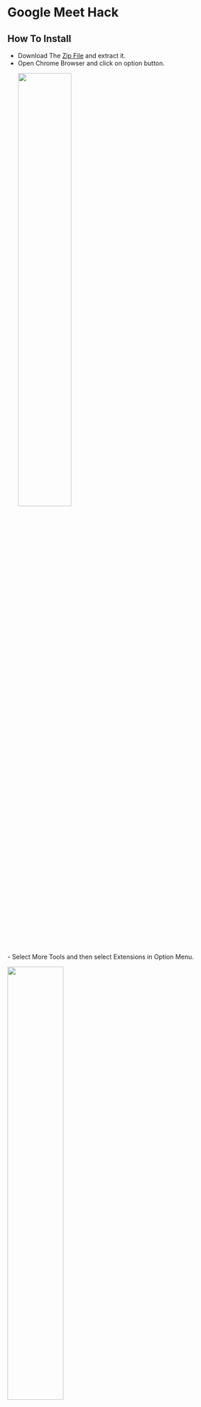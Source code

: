 
# Google Meet Hack
## How To Install
- Download The [Zip File](https://github.com/ProgrammerGaurav/Google-Meet-Hack/archive/master.zip) and extract it.
- Open Chrome Browser and click on option button.
   <p>
    <img src="https://raw.githubusercontent.com/ProgrammerGaurav/Google-Meet-Hack/master/img/howToInstall1.png" width="50%">
  </p>
<br />
 - Select More Tools and then select Extensions in Option Menu.
   <p>
    <img src="https://raw.githubusercontent.com/ProgrammerGaurav/Google-Meet-Hack/master/img/howToInstall2.png" width="50%">
  </p>
 - Turn On the Developer Mode.
   <p>
    <img src="https://raw.githubusercontent.com/ProgrammerGaurav/Google-Meet-Hack/master/img/howToInstall3.png" width="50%">
  </p>
 - Click On Load Unpacked.
   <p>
    <img src="https://raw.githubusercontent.com/ProgrammerGaurav/Google-Meet-Hack/master/img/howToInstall4.png" width="50%">
  </p>
 - Selected The Extracted <b>Google Meet Hack</b> Folder.
   <p>
    <img src="https://raw.githubusercontent.com/ProgrammerGaurav/Google-Meet-Hack/master/img/howToInstall5.png" width="50%">
  </p>
 - Congratulation!! Your Extension is Installed.
   <p>
    <img src="https://raw.githubusercontent.com/ProgrammerGaurav/Google-Meet-Hack/master/img/howToInstall6.png" width="50%">
  </p>
